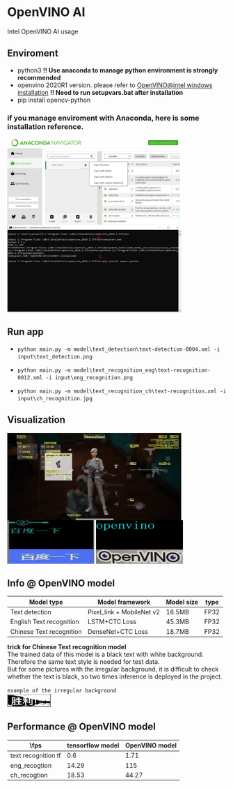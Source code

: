 # OpenVINO AI
Intel OpenVINO AI usage

## Enviroment
* python3 **!! Use anaconda to manage python environment is strongly recommended**
* openvino 2020R1 version.
  please refer to [OpenVINO@intel windows installation](https://docs.openvinotoolkit.org/latest/_docs_install_guides_installing_openvino_windows.html)
  **!! Need to run setupvars.bat after installation**
* pip install opencv-python

### if you manage enviroment with Anaconda, here is some installation reference.
 <img src="./doc/pics/step1.png" width = "400" height = "200" alt="open command" align=left />
 <img src="./doc/pics/step2.png" width = "400" height = "200" alt="set environment"  />



## Run app
* `python main.py -m model\text_detection\text-detection-0004.xml -i input\text_detection.png`

* `python main.py -m model\text_recognition_eng\text-recognition-0012.xml -i input\eng_recognition.png`
 
* `python main.py -m model\text_recognition_ch\text-recognition.xml -i input\ch_recognition.jpg`  

## Visualization

 <img src="./doc/pics/detection_result.png" width = "400" height = "200"  align=left />  
 <img src="./doc/pics/ch_result.JPG" width = "200" height = "100"   />
 <img src="./doc/pics/eng_result.JPG" width = "200" height = "100"   />

    
## Info @ OpenVINO model
| Model type | Model framework |  Model size | type
 | -- | -- | -- | -- |
 | Text detection | Pixel_link + MobileNet v2 | 16.5MB | FP32|
 | English Text recognition | LSTM+CTC Loss | 45.3MB |FP32 |
 | Chinese Text recognition | DenseNet+CTC Loss | 18.7MB |FP32 |

**trick for Chinese Text recognition model**  
The trained data of this model is a black text with white background. Therefore the same text style is needed for test data.  
But for some pictures with the irregular background, it is difficult to check whether the text is black, so two times inference is deployed in the project.

`example of the irregular background`  
<img src="./doc/pics/bad_case.jpg" width = "100"  />

## Performance @ OpenVINO model

| \fps |tensorflow model|	OpenVINO model|
 | -- | -- | -- |
|text recognition tf |	0.6|1.71|
|eng_recogtion	|14.29	|115|
|ch_recogtion|	18.53|	44.27|

